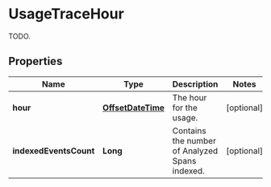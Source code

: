 

# UsageTraceHour

TODO.
## Properties

Name | Type | Description | Notes
------------ | ------------- | ------------- | -------------
**hour** | [**OffsetDateTime**](OffsetDateTime.md) | The hour for the usage. |  [optional]
**indexedEventsCount** | **Long** | Contains the number of Analyzed Spans indexed. |  [optional]



